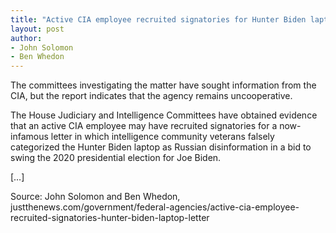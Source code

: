 ```yaml
---
title: "Active CIA employee recruited signatories for Hunter Biden laptop letter, report shows"
layout: post
author:
- John Solomon
- Ben Whedon
---
```


The committees investigating the matter have sought information from the CIA, but the report indicates that the agency remains uncooperative.

The House Judiciary and Intelligence Committees have obtained evidence that an active CIA employee may have recruited signatories for a now-infamous letter in which intelligence community veterans falsely categorized the Hunter Biden laptop as Russian disinformation in a bid to swing the 2020 presidential election for Joe Biden.

[…]

Source: John Solomon and Ben Whedon, justthenews.com/government/federal-agencies/active-cia-employee-recruited-signatories-hunter-biden-laptop-letter
